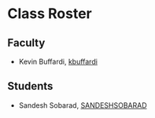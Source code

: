 # Class Roster

## Faculty

- Kevin Buffardi, [kbuffardi](https://github.com/kbuffardi)

## Students

- Sandesh Sobarad, [SANDESHSOBARAD](https://github.com/SANDESHSOBARAD)